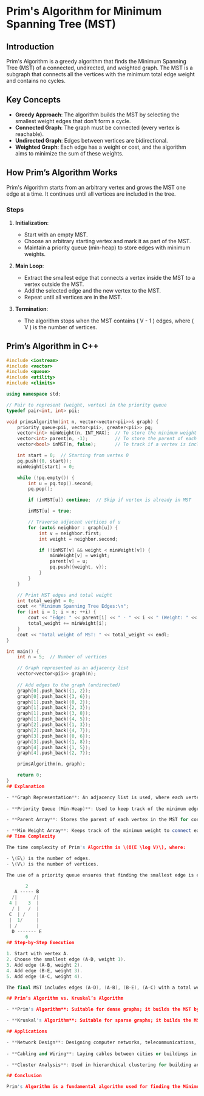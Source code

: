 # Prim's Algorithm for Minimum Spanning Tree (MST)

## Introduction
Prim's Algorithm is a greedy algorithm that finds the Minimum Spanning Tree (MST) of a connected, undirected, and weighted graph. The MST is a subgraph that connects all the vertices with the minimum total edge weight and contains no cycles.

## Key Concepts
- **Greedy Approach**: The algorithm builds the MST by selecting the smallest weight edges that don't form a cycle.
- **Connected Graph**: The graph must be connected (every vertex is reachable).
- **Undirected Graph**: Edges between vertices are bidirectional.
- **Weighted Graph**: Each edge has a weight or cost, and the algorithm aims to minimize the sum of these weights.

## How Prim’s Algorithm Works
Prim's Algorithm starts from an arbitrary vertex and grows the MST one edge at a time. It continues until all vertices are included in the tree.

### Steps
1. **Initialization**:
    - Start with an empty MST.
    - Choose an arbitrary starting vertex and mark it as part of the MST.
    - Maintain a priority queue (min-heap) to store edges with minimum weights.
  
2. **Main Loop**:
    - Extract the smallest edge that connects a vertex inside the MST to a vertex outside the MST.
    - Add the selected edge and the new vertex to the MST.
    - Repeat until all vertices are in the MST.

3. **Termination**:
    - The algorithm stops when the MST contains \( V - 1 \) edges, where \( V \) is the number of vertices.

## Prim’s Algorithm in C++
```cpp
#include <iostream>
#include <vector>
#include <queue>
#include <utility>
#include <climits>

using namespace std;

// Pair to represent (weight, vertex) in the priority queue
typedef pair<int, int> pii;

void primsAlgorithm(int n, vector<vector<pii>>& graph) {
    priority_queue<pii, vector<pii>, greater<pii>> pq;
    vector<int> minWeight(n, INT_MAX);  // To store the minimum weight for each vertex
    vector<int> parent(n, -1);          // To store the parent of each vertex in the MST
    vector<bool> inMST(n, false);       // To track if a vertex is included in MST

    int start = 0;  // Starting from vertex 0
    pq.push({0, start});
    minWeight[start] = 0;

    while (!pq.empty()) {
        int u = pq.top().second;
        pq.pop();

        if (inMST[u]) continue;  // Skip if vertex is already in MST

        inMST[u] = true;

        // Traverse adjacent vertices of u
        for (auto& neighbor : graph[u]) {
            int v = neighbor.first;
            int weight = neighbor.second;

            if (!inMST[v] && weight < minWeight[v]) {
                minWeight[v] = weight;
                parent[v] = u;
                pq.push({weight, v});
            }
        }
    }

    // Print MST edges and total weight
    int total_weight = 0;
    cout << "Minimum Spanning Tree Edges:\n";
    for (int i = 1; i < n; ++i) {
        cout << "Edge: " << parent[i] << " - " << i << " (Weight: " << minWeight[i] << ")\n";
        total_weight += minWeight[i];
    }
    cout << "Total weight of MST: " << total_weight << endl;
}

int main() {
    int n = 5;  // Number of vertices

    // Graph represented as an adjacency list
    vector<vector<pii>> graph(n);
    
    // Add edges to the graph (undirected)
    graph[0].push_back({1, 2});
    graph[0].push_back({3, 6});
    graph[1].push_back({0, 2});
    graph[1].push_back({2, 3});
    graph[1].push_back({3, 8});
    graph[1].push_back({4, 5});
    graph[2].push_back({1, 3});
    graph[2].push_back({4, 7});
    graph[3].push_back({0, 6});
    graph[3].push_back({1, 8});
    graph[4].push_back({1, 5});
    graph[4].push_back({2, 7});

    primsAlgorithm(n, graph);

    return 0;
}
## Explanation

- **Graph Representation**: An adjacency list is used, where each vertex has a list of its neighboring vertices and the corresponding edge weights.
  
- **Priority Queue (Min-Heap)**: Used to keep track of the minimum edge weights while growing the MST.

- **Parent Array**: Stores the parent of each vertex in the MST for constructing the tree.

- **Min Weight Array**: Keeps track of the minimum weight to connect each vertex to the MST.
## Time Complexity

The time complexity of Prim's Algorithm is \(O(E \log V)\), where:

- \(E\) is the number of edges.
- \(V\) is the number of vertices.

The use of a priority queue ensures that finding the smallest edge is efficient.

       2
   A ----- B
  /|      /|
 4 |    3  |
  / |   /  |
 C  | /    | 
 |  1/     |
 | /       |
  D ------- E
       6
## Step-by-Step Execution

1. Start with vertex A.
2. Choose the smallest edge (A-D, weight 1).
3. Add edge (A-B, weight 2).
4. Add edge (B-E, weight 3).
5. Add edge (A-C, weight 4).

The final MST includes edges (A-D), (A-B), (B-E), (A-C) with a total weight of 10.

## Prim’s Algorithm vs. Kruskal’s Algorithm

- **Prim's Algorithm**: Suitable for dense graphs; it builds the MST by adding the smallest edge from a vertex in the MST.

- **Kruskal's Algorithm**: Suitable for sparse graphs; it builds the MST by adding the smallest overall edge.

## Applications

- **Network Design**: Designing computer networks, telecommunications, or road networks.
  
- **Cabling and Wiring**: Laying cables between cities or buildings in an optimal way.

- **Cluster Analysis**: Used in hierarchical clustering for building an MST of a dataset.

## Conclusion

Prim's Algorithm is a fundamental algorithm used for finding the Minimum Spanning Tree in various graph-based problems. Its efficiency and real-world applications make it a powerful tool in computer science.



